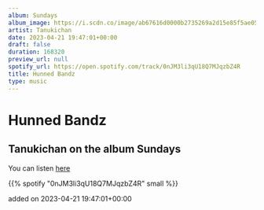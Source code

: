 ```yaml
---
album: Sundays
album_image: https://i.scdn.co/image/ab67616d0000b2735269a2d15e85f5ae05cc214c
artist: Tanukichan
date: 2023-04-21 19:47:01+00:00
draft: false
duration: 168320
preview_url: null
spotify_url: https://open.spotify.com/track/0nJM3li3qU18Q7MJqzbZ4R
title: Hunned Bandz
type: music
---
```



# Hunned Bandz

## Tanukichan on the album Sundays

You can listen [here](https://open.spotify.com/track/0nJM3li3qU18Q7MJqzbZ4R)

{{% spotify "0nJM3li3qU18Q7MJqzbZ4R" small %}}

added on 2023-04-21 19:47:01+00:00